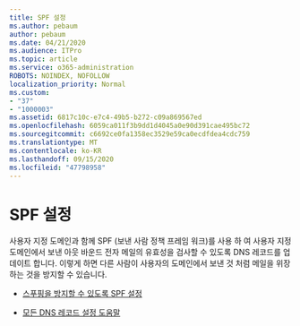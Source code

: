 ```yaml
---
title: SPF 설정
ms.author: pebaum
author: pebaum
ms.date: 04/21/2020
ms.audience: ITPro
ms.topic: article
ms.service: o365-administration
ROBOTS: NOINDEX, NOFOLLOW
localization_priority: Normal
ms.custom:
- "37"
- "1000003"
ms.assetid: 6817c10c-e7c4-49b5-b272-c09a869567ed
ms.openlocfilehash: 6059ca011f3b9dd1d4045a0e90d391cae495bc72
ms.sourcegitcommit: c6692ce0fa1358ec3529e59ca0ecdfdea4cdc759
ms.translationtype: MT
ms.contentlocale: ko-KR
ms.lasthandoff: 09/15/2020
ms.locfileid: "47798958"
---
```

# <a name="set-up-spf"></a>SPF 설정

사용자 지정 도메인과 함께 SPF (보낸 사람 정책 프레임 워크)를 사용 하 여 사용자 지정 도메인에서 보낸 아웃 바운드 전자 메일의 유효성을 검사할 수 있도록 DNS 레코드를 업데이트 합니다. 이렇게 하면 다른 사람이 사용자의 도메인에서 보낸 것 처럼 메일을 위장 하는 것을 방지할 수 있습니다.
  
- [스푸핑을 방지할 수 있도록 SPF 설정](https://docs.microsoft.com/microsoft-365/security/office-365-security/set-up-spf-in-office-365-to-help-prevent-spoofing)

- [모든 DNS 레코드 설정 도움말](https://docs.microsoft.com/microsoft-365/admin/get-help-with-domains/create-dns-records-at-any-dns-hosting-provider)
